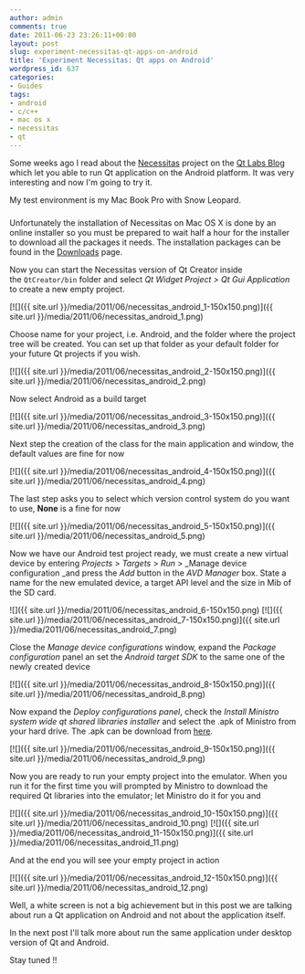 ```yaml
---
author: admin
comments: true
date: 2011-06-23 23:26:11+00:00
layout: post
slug: experiment-necessitas-qt-apps-on-android
title: 'Experiment Necessitas: Qt apps on Android'
wordpress_id: 637
categories:
- Guides
tags:
- android
- c/c++
- mac os x
- necessitas
- qt
---
```


Some weeks ago I read about the [Necessitas](http://sourceforge.net/p/necessitas/home/necessitas/) project on the [Qt Labs Blog](http://labs.qt.nokia.com/2011/02/28/necessitas/) which let you able to run Qt application on the Android platform. It was very interesting and now I'm going to try it.

My test environment is my Mac Book Pro with Snow Leopard.


### <!-- more -->


Unfortunately the installation of Necessitas on Mac OS X is done by an online installer so you must be prepared to wait half a hour for the installer to download all the packages it needs. The installation packages can be found in the [Downloads](http://sourceforge.net/projects/necessitas/files/) page.

Now you can start the Necessitas version of Qt Creator inside the `QtCreator/bin` folder and select _Qt Widget Project > Qt Gui Application_ to create a new empty project.

[![]({{ site.url }}/media/2011/06/necessitas_android_1-150x150.png)]({{ site.url }}/media/2011/06/necessitas_android_1.png)

Choose name for your project, i.e. Android, and the folder where the project tree will be created. You can set up that folder as your default folder for your future Qt projects if you wish.




[![]({{ site.url }}/media/2011/06/necessitas_android_2-150x150.png)]({{ site.url }}/media/2011/06/necessitas_android_2.png)




Now select Android as a build target




[![]({{ site.url }}/media/2011/06/necessitas_android_3-150x150.png)]({{ site.url }}/media/2011/06/necessitas_android_3.png)




Next step the creation of the class for the main application and window, the default values are fine for now




[![]({{ site.url }}/media/2011/06/necessitas_android_4-150x150.png)]({{ site.url }}/media/2011/06/necessitas_android_4.png)




The last step asks you to select which version control system do you want to use, **None** is a fine for now




[![]({{ site.url }}/media/2011/06/necessitas_android_5-150x150.png)]({{ site.url }}/media/2011/06/necessitas_android_5.png)




Now we have our Android test project ready, we must create a new virtual device by entering _Projects_ > _Targets_ > _Run_ > _Manage device configuration _and press the _Add_ button in the _AVD Manager_ box. State a name for the new emulated device, a target API level and the size in Mib of the SD card.




![]({{ site.url }}/media/2011/06/necessitas_android_6-150x150.png) [![]({{ site.url }}/media/2011/06/necessitas_android_7-150x150.png)]({{ site.url }}/media/2011/06/necessitas_android_7.png)





Close the _Manage device configurations_ window, expand the _Package configuration_ panel an set the _Android target SDK_ to the same one of the newly created device




[![]({{ site.url }}/media/2011/06/necessitas_android_8-150x150.png)]({{ site.url }}/media/2011/06/necessitas_android_8.png)




Now expand the _Deploy configurations panel_, check the _Install Ministro system wide qt shared libraries installer_ and select the .apk of Ministro from your hard drive. The .apk can be download from [here](http://sourceforge.net/projects/ministro.necessitas.p/files/).




[![]({{ site.url }}/media/2011/06/necessitas_android_9-150x150.png)]({{ site.url }}/media/2011/06/necessitas_android_9.png)




Now you are ready to run your empty project into the emulator. When you run it for the first time you will prompted by Ministro to download the required Qt libraries into the emulator; let Ministro do it for you and




[![]({{ site.url }}/media/2011/06/necessitas_android_10-150x150.png)]({{ site.url }}/media/2011/06/necessitas_android_10.png) [![]({{ site.url }}/media/2011/06/necessitas_android_11-150x150.png)]({{ site.url }}/media/2011/06/necessitas_android_11.png)




And at the end you will see your empty project in action




[![]({{ site.url }}/media/2011/06/necessitas_android_12-150x150.png)]({{ site.url }}/media/2011/06/necessitas_android_12.png)




Well, a white screen is not a big achievement but in this post we are talking about run a Qt application on Android and not about the application itself.




In the next post I'll talk more about run the same application under desktop version of Qt and Android.




Stay tuned !!
